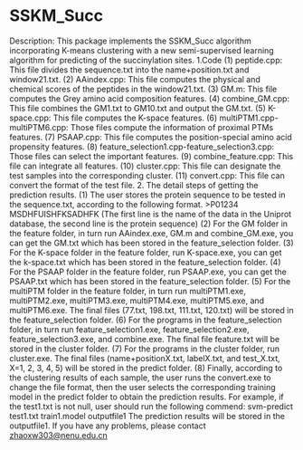 # SSKM_Succ
Description: This package implements the SSKM_Succ algorithm incorporating K-means clustering with a new semi-supervised learning algorithm for predicting of the succinylation sites.  1.Code  (1) peptide.cpp: This file divides the sequence.txt into the name+position.txt and window21.txt. (2) AAindex.cpp: This file computes the physical and chemical scores of the peptides in the window21.txt. (3) GM.m: This file computes the Grey amino acid composition features. (4) combine_GM.cpp: This file combines the GM1.txt to GM10.txt and output the GM.txt. (5) K-space.cpp: This file computes the K-space features. (6) multiPTM1.cpp-multiPTM6.cpp: Those files compute the information of proximal PTMs features. (7) PSAAP.cpp: This file computes the position-special amino acid propensity features. (8) feature_selection1.cpp-feature_selection3.cpp: Those files can select the important features. (9) combine_feature.cpp: This file can integrate all features. (10) cluster.cpp: This file can designate the test samples into the corresponding cluster. (11) convert.cpp: This file can convert the format of the test file.  2. The detail steps of getting the prediction results.  (1) The user stores the protein sequence to be tested in the sequence.txt, according to the following format. >P01234 MSDHFUISHFKSADHFK (The first line is the name of the data in the Uniprot database, the second line is the protein sequence) (2) For the GM folder in the feature folder, in turn run AAindex.exe, GM.m and combine_GM.exe, you can get the GM.txt which has been stored in the feature_selection folder. (3) For the K-space folder in the feature folder, run K-space.exe, you can get the k-space.txt which has been stored in the feature_selection folder. (4) For the PSAAP folder in the feature folder, run PSAAP.exe, you can get the PSAAP.txt which has been stored in the feature_selection folder. (5) For the multiPTM folder in the feature folder, in turn run multiPTM1.exe, multiPTM2.exe, multiPTM3.exe, multiPTM4.exe, multiPTM5.exe, and multiPTM6.exe. The final files (77.txt, 198.txt, 111.txt, 120.txt) will be stored in the feature_selection folder. (6) For the programs in the feature_selection folder, in turn run feature_selection1.exe, feature_selection2.exe, feature_selection3.exe, and combine.exe. The final file feature.txt will be stored in the cluster folder. (7) For the programs in the cluster folder, run cluster.exe. The final files (name+positionX.txt, labelX.txt, and test_X.txt, X=1, 2, 3, 4, 5) will be stored in the predict folder. (8) Finally, according to the clustering results of each sample, the user runs the convert.exe to change the file format, then the user selects the corresponding training model in the predict folder to obtain the prediction results. For example, if the test1.txt is not null, user should run the following commend:  svm-predict test1.txt train1.model outputfile1  The prediction results will be stored in the outputfile1.  If you have any problems, please contact zhaoxw303@nenu.edu.cn
